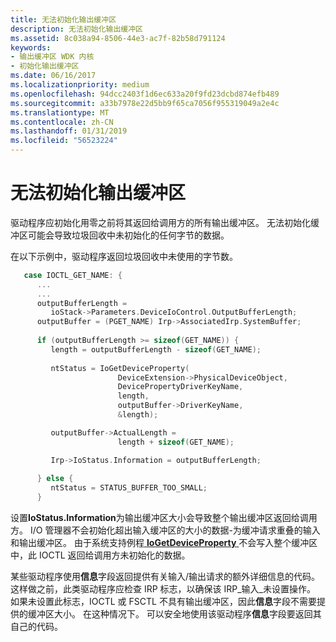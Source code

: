 ```yaml
---
title: 无法初始化输出缓冲区
description: 无法初始化输出缓冲区
ms.assetid: 8c038a94-8506-44e3-ac7f-82b58d791124
keywords:
- 输出缓冲区 WDK 内核
- 初始化输出缓冲区
ms.date: 06/16/2017
ms.localizationpriority: medium
ms.openlocfilehash: 94dcc2403f1d6ec633a20f9fd23dcbd874efb489
ms.sourcegitcommit: a33b7978e22d5bb9f65ca7056f955319049a2e4c
ms.translationtype: MT
ms.contentlocale: zh-CN
ms.lasthandoff: 01/31/2019
ms.locfileid: "56523224"
---
```

# <a name="failure-to-initialize-output-buffers"></a>无法初始化输出缓冲区





驱动程序应初始化用零之前将其返回给调用方的所有输出缓冲区。 无法初始化缓冲区可能会导致垃圾回收中未初始化的任何字节的数据。

在以下示例中，驱动程序返回垃圾回收中未使用的字节数。

```cpp
   case IOCTL_GET_NAME: {
      ...
      ...
      outputBufferLength = 
         ioStack->Parameters.DeviceIoControl.OutputBufferLength;
      outputBuffer = (PGET_NAME) Irp->AssociatedIrp.SystemBuffer;
 
      if (outputBufferLength >= sizeof(GET_NAME)) {
         length = outputBufferLength - sizeof(GET_NAME);
 
         ntStatus = IoGetDeviceProperty(
                        DeviceExtension->PhysicalDeviceObject,
                        DevicePropertyDriverKeyName,
                        length,
                        outputBuffer->DriverKeyName,
                        &length);

         outputBuffer->ActualLength =
                        length + sizeof(GET_NAME);

         Irp->IoStatus.Information = outputBufferLength;
 
      } else {
         ntStatus = STATUS_BUFFER_TOO_SMALL;
      }
```

设置**IoStatus.Information**为输出缓冲区大小会导致整个输出缓冲区返回给调用方。 I/O 管理器不会初始化超出输入缓冲区的大小的数据-为缓冲请求重叠的输入和输出缓冲区。 由于系统支持例程[ **IoGetDeviceProperty** ](https://msdn.microsoft.com/library/windows/hardware/ff549203)不会写入整个缓冲区中，此 IOCTL 返回给调用方未初始化的数据。

某些驱动程序使用**信息**字段返回提供有关输入/输出请求的额外详细信息的代码。 这样做之前，此类驱动程序应检查 IRP 标志，以确保该 IRP\_输入\_未设置操作。 如果未设置此标志，IOCTL 或 FSCTL 不具有输出缓冲区，因此**信息**字段不需要提供的缓冲区大小。 在这种情况下。 可以安全地使用该驱动程序**信息**字段要返回其自己的代码。

 

 




